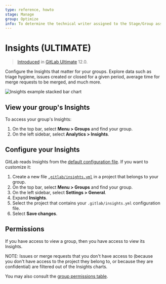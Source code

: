 ```yaml
---
type: reference, howto
stage: Manage
group: Optimize
info: To determine the technical writer assigned to the Stage/Group associated with this page, see https://about.gitlab.com/handbook/engineering/ux/technical-writing/#assignments
---
```


# Insights **(ULTIMATE)**

> [Introduced](https://gitlab.com/groups/gitlab-org/-/epics/725) in [GitLab Ultimate](https://about.gitlab.com/pricing/) 12.0.

Configure the Insights that matter for your groups. Explore data such as
triage hygiene, issues created or closed for a given period, average time for merge
requests to be merged, and much more.

![Insights example stacked bar chart](img/insights_example_stacked_bar_chart_v13_11.png)

## View your group's Insights

To access your group's Insights:

1. On the top bar, select **Menu > Groups** and find your group.
1. On the left sidebar, select **Analytics > Insights**.

## Configure your Insights

GitLab reads Insights from the [default configuration file](https://gitlab.com/gitlab-org/gitlab/-/blob/master/ee/fixtures/insights/default.yml).
If you want to customize it:

1. Create a new file [`.gitlab/insights.yml`](../../project/insights/index.md)
in a project that belongs to your group.
1. On the top bar, select **Menu > Groups** and find your group.
1. On the left sidebar, select **Settings > General**.
1. Expand **Insights**.
1. Select the project that contains your `.gitlab/insights.yml` configuration file.
1. Select **Save changes**.

## Permissions

If you have access to view a group, then you have access to view its Insights.

NOTE:
Issues or merge requests that you don't have access to (because you don't have
access to the project they belong to, or because they are confidential) are
filtered out of the Insights charts.

You may also consult the [group permissions table](../../permissions.md#group-members-permissions).

<!-- ## Troubleshooting

Include any troubleshooting steps that you can foresee. If you know beforehand what issues
one might have when setting this up, or when something is changed, or on upgrading, it's
important to describe those, too. Think of things that may go wrong and include them here.
This is important to minimize requests for support, and to avoid doc comments with
questions that you know someone might ask.

Each scenario can be a third-level heading, e.g. `### Getting error message X`.
If you have none to add when creating a doc, leave this section in place
but commented out to help encourage others to add to it in the future. -->
